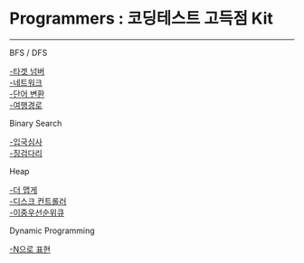 # Programmers : 코딩테스트 고득점 Kit


* * *
BFS / DFS   
   
[-타겟 넘버](https://github.com/hyoo14/coding-study/blob/main/Programmers/BFS-DFS_%ED%83%80%EA%B2%9F%20%EB%84%98%EB%B2%84.ipynb)   
[-네트워크](https://github.com/hyoo14/coding-study/blob/main/Programmers/BFS-DFS_%EB%84%A4%ED%8A%B8%EC%9B%8C%ED%81%AC.ipynb)   
[-단어 변환](https://github.com/hyoo14/coding-study/blob/main/Programmers/BFS-DFS_%EB%8B%A8%EC%96%B4%20%EB%B3%80%ED%99%98.ipynb)   
[-여행경로](https://github.com/hyoo14/coding-study/blob/main/Programmers/BFS-DFS_%EC%97%AC%ED%96%89%EA%B2%BD%EB%A1%9C.ipynb)   
   
Binary Search
   
[-입국심사](https://github.com/hyoo14/coding-study/blob/main/Programmers/BinarySearch_%EC%9E%85%EA%B5%AD%EC%8B%AC%EC%82%AC.ipynb)   
[-징검다리](https://github.com/hyoo14/coding-study/blob/main/Programmers/BinarySearch_%EC%A7%95%EA%B2%80%EB%8B%A4%EB%A6%AC.ipynb)   

Heap   

[-더 맵게](https://github.com/hyoo14/coding-study/blob/main/Programmers/HEAP_%EB%8D%94%20%EB%A7%B5%EA%B2%8C.ipynb)  
[-디스크 컨트롤러](https://github.com/hyoo14/coding-study/blob/main/Programmers/HEAP_%EB%94%94%EC%8A%A4%ED%81%AC%20%EC%BB%A8%ED%8A%B8%EB%A1%A4%EB%9F%AC.ipynb)  
[-이중우선순위큐]()  
   
Dynamic Programming

[-N으로 표현](https://github.com/hyoo14/coding-study/blob/main/Programmers/DynamicProgramming_N%EC%9C%BC%EB%A1%9C%20%ED%91%9C%ED%98%84.ipynb)   

